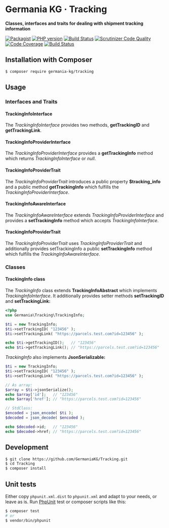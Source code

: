 # Germania KG · Tracking

**Classes, interfaces and traits for dealing with shipment tracking information**

[![Packagist](https://img.shields.io/packagist/v/germania-kg/tracking.svg?style=flat)](https://packagist.org/packages/germania-kg/tracking)
[![PHP version](https://img.shields.io/packagist/php-v/germania-kg/tracking.svg)](https://packagist.org/packages/germania-kg/tracking)
[![Build Status](https://img.shields.io/travis/GermaniaKG/Tracking.svg?label=Travis%20CI)](https://travis-ci.org/GermaniaKG/Tracking)
[![Scrutinizer Code Quality](https://scrutinizer-ci.com/g/GermaniaKG/Tracking/badges/quality-score.png?b=master)](https://scrutinizer-ci.com/g/GermaniaKG/Tracking/?branch=master)
[![Code Coverage](https://scrutinizer-ci.com/g/GermaniaKG/Tracking/badges/coverage.png?b=master)](https://scrutinizer-ci.com/g/GermaniaKG/Tracking/?branch=master)
[![Build Status](https://scrutinizer-ci.com/g/GermaniaKG/Tracking/badges/build.png?b=master)](https://scrutinizer-ci.com/g/GermaniaKG/Tracking/build-status/master)


## Installation with Composer

```bash
$ composer require germania-kg/tracking
```

## Usage

### Interfaces and Traits

#### TrackingInfoInterface

The *TrackingInfoInterface* provides two methods, **getTrackingID** and **getTrackingLink**. 



#### TrackingInfoProviderInterface

The *TrackingInfoProviderInterface* provides a **getTrackingInfo** method which returns *TrackingInfoInterface* or *null*.

#### TrackingInfoProviderTrait

The *TrackingInfoProviderTrait* introduces a public property **$tracking_info** and a public method **getTrackingInfo** which fulfills the *TrackingInfoProviderInterface*.



#### TrackingInfoAwareInterface

The *TrackingInfoAwareInterface* extends *TrackingInfoProviderInterface* and provides a **setTrackingInfo** method which accepts *TrackingInfoInterface*.

#### TrackingInfoProviderTrait

The *TrackingInfoProviderTrait* uses *TrackingInfoProviderTrait* and additionally provides setTrackingInfo a public **setTrackingInfo** method which fulfills the *TrackingInfoAwareInterface*.

### Classes

#### TrackingInfo class

The *TrackingInfo* class extends **TrackingInfoAbstract** which implements *TrackingInfoInterface*. It additionally provides setter methods **setTrackingID** and **setTrackingLink:**

```php
<?php
use Germania\Tracking\TrackingInfo;

$ti = new TrackingInfo;
$ti->setTrackingID( "123456" );
$ti->setTrackingLink( "https://parcels.test.com?id=123456" );

echo $ti->getTrackingID();   // "123456"
echo $ti->getTrackingLink(); // "https://parcels.test.com?id=123456"
```

*TrackingInfo* also implements **JsonSerializable:**

```php
$ti = new TrackingInfo;
$ti->setTrackingID( "123456" );
$ti->setTrackingLink( "https://parcels.test.com?id=123456" );

// As array:
$array = $ti->jsonSerialize();
echo $array['id'];   // "123456"
echo $array['href']; // "https://parcels.test.com?id=123456"

// StdClass:
$encoded = json_encode( $ti );
$decoded = json_decode( $encoded );

echo $decoded->id;   // "123456"
echo $decoded->href; // "https://parcels.test.com?id=123456"

```



## Development

```bash
$ git clone https://github.com/GermaniaKG/Tracking.git
$ cd Tracking
$ composer install
```

## Unit tests

Either copy `phpunit.xml.dist` to `phpunit.xml` and adapt to your needs, or leave as is. Run [PhpUnit](https://phpunit.de/) test or composer scripts like this:

```bash
$ composer test
# or
$ vendor/bin/phpunit
```

